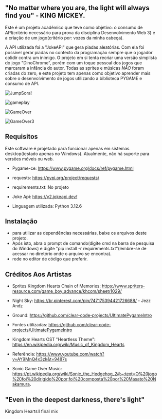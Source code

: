 ## "No matter where you are, the light will always find you" - KING MICKEY.

Este é um projeto acadêmico que teve como objetivo: o consumo de API(critério necessário para prova da disciplina Desenvolvimento Web 3) e
a criação de um jogo(critério por: vozes da minha cabeça).

A API utilizada foi a "JokeAPI" que gera piadas aleatórias. Com ela foi possível gerar piadas no contexto da programação sempre que o jogador colidir contra um inimigo.
O projeto em si tenta recriar uma versão simplista  do jogo "DinoChrome", porém com um toque pessoal dos jogos que marcaram a infância do autor.
Todas as sprites e músicas *NÃO* foram criadas do zero, e este projeto tem apenas como objetivo aprender mais sobre o desenvolvimento de jogos utilizando a biblioteca PYGAME
e consumo de API.





![JumpSora!](https://github.com/user-attachments/assets/a3db24ce-4c3f-47b0-b047-82b914f19a1d)



![gameplay](https://github.com/user-attachments/assets/93c0ba50-47b3-4973-8572-714f98cada7a)




![GameOver](https://github.com/user-attachments/assets/69849d67-caf6-41b9-bd54-ecba17123722)




![GameOver3](https://github.com/user-attachments/assets/567918c3-e029-4905-9257-9c6a0b177348)







## Requisitos

Este software é projetado para funcionar apenas em sistemas desktop(testado apenas no Windows). Atualmente, não há suporte para versões móveis ou web.



- Pygame-ce: https://www.pygame.org/docs/ref/pygame.html

- requests: https://pypi.org/project/requests/
  
- requirements.txt: No projeto
  

- Joke Api: https://v2.jokeapi.dev/

- Linguagem utilizada: Python 3.12.6





## Instalação
- para utilizar as dependências necessárias, baixe os arquivos deste projeto.
- Após isto, abra o prompt de comando(digite cmd na barra de pesquisa do Windows) e digite "pip install -r requirements.txt"(lembre-se de acessar no diretório onde o arquivo se encontra).
-  rode no editor de código que preferir.


## Créditos Aos Artistas 

  
- Sprites Kingdom Hearts Chain of Memories: https://www.spriters-resource.com/game_boy_advance/khcom/sheet/1029/

- Night Sky: https://br.pinterest.com/pin/747175394421726688/   - Jezz Andz

- Ground: https://github.com/clear-code-projects/UltimatePygameIntro

- Fontes utilizadas: https://github.com/clear-code-projects/UltimatePygameIntro

- Kingdom Hearts OST "Heartless Theme": https://en.wikipedia.org/wiki/Music_of_Kingdom_Hearts

- Referência: https://www.youtube.com/watch?v=AY9MnQ4x3zk&t=9487s

- Sonic Game Over Music: 
https://pt.wikipedia.org/wiki/Sonic_the_Hedgehog_2#:~:text=O%20jogo%20foi%20dirigido%20por,foi%20composta%20por%20Masato%20Nakamura.




## "Even in the deepest darkness, there's light"

Kingdom HeartsII final  mix







